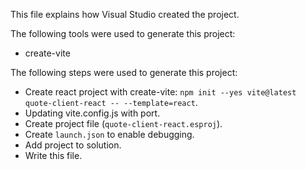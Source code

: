This file explains how Visual Studio created the project.

The following tools were used to generate this project:
- create-vite

The following steps were used to generate this project:
- Create react project with create-vite: `npm init --yes vite@latest quote-client-react -- --template=react`.
- Updating vite.config.js with port.
- Create project file (`quote-client-react.esproj`).
- Create `launch.json` to enable debugging.
- Add project to solution.
- Write this file.
